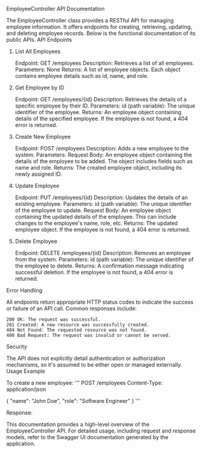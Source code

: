 EmployeeController API Documentation

The EmployeeController class provides a RESTful API for managing employee information. It offers endpoints for creating, retrieving, updating, and deleting employee records. Below is the functional documentation of its public APIs.
API Endpoints
1. List All Employees

    Endpoint: GET /employees
    Description: Retrieves a list of all employees.
    Parameters: None
    Returns: A list of employee objects. Each object contains employee details such as id, name, and role.

2. Get Employee by ID

    Endpoint: GET /employees/{id}
    Description: Retrieves the details of a specific employee by their ID.
    Parameters:
        id (path variable): The unique identifier of the employee.
    Returns: An employee object containing details of the specified employee. If the employee is not found, a 404 error is returned.

3. Create New Employee

    Endpoint: POST /employees
    Description: Adds a new employee to the system.
    Parameters:
        Request Body: An employee object containing the details of the employee to be added. The object includes fields such as name and role.
    Returns: The created employee object, including its newly assigned ID.

4. Update Employee

    Endpoint: PUT /employees/{id}
    Description: Updates the details of an existing employee.
    Parameters:
        id (path variable): The unique identifier of the employee to update.
        Request Body: An employee object containing the updated details of the employee. This can include changes to the employee's name, role, etc.
    Returns: The updated employee object. If the employee is not found, a 404 error is returned.

5. Delete Employee

    Endpoint: DELETE /employees/{id}
    Description: Removes an employee from the system.
    Parameters:
        id (path variable): The unique identifier of the employee to delete.
    Returns: A confirmation message indicating successful deletion. If the employee is not found, a 404 error is returned.

Error Handling

All endpoints return appropriate HTTP status codes to indicate the success or failure of an API call. Common responses include:

    200 OK: The request was successful.
    201 Created: A new resource was successfully created.
    404 Not Found: The requested resource was not found.
    400 Bad Request: The request was invalid or cannot be served.

Security

The API does not explicitly detail authentication or authorization mechanisms, so it's assumed to be either open or managed externally.
Usage Example

To create a new employee:
'''
POST /employees
Content-Type: application/json

{
  "name": "John Doe",
  "role": "Software Engineer"
}
'''

Response:

This documentation provides a high-level overview of the EmployeeController API. For detailed usage, including request and response models, refer to the Swagger UI documentation generated by the application.
